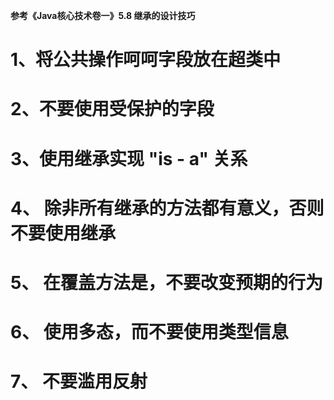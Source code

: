 **参考《Java核心技术卷一》5.8 继承的设计技巧**

# 1、将公共操作呵呵字段放在超类中

# 2、不要使用受保护的字段

# 3、使用继承实现 "is - a" 关系

# 4、 除非所有继承的方法都有意义，否则不要使用继承

# 5、 在覆盖方法是，不要改变预期的行为

# 6、 使用多态，而不要使用类型信息

# 7、 不要滥用反射

